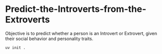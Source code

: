 # Predict-the-Introverts-from-the-Extroverts

Objective is to predict whether a person is an Introvert or Extrovert, given their social behavior and personality traits.

```bash
uv init .
```
